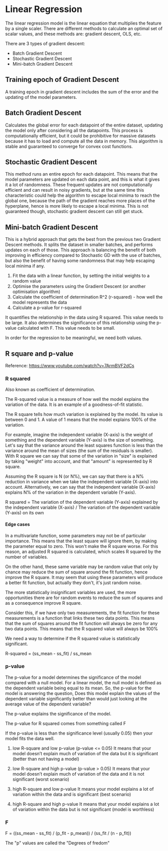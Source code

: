 # Linear Regression

The linear regression model is the linear equation that multiplies the feature by a single scaler.
There are different methods to calculate an optimal set of scalar values, and these methods are: gradient descent, OLS, etc.

There are 3 types of gradient descent:

- Batch Gradient Descent
- Stochastic Gradient Descent
- Mini-batch Gradient Descent

## Training epoch of Gradient Descent

A training epoch in gradient descent includes the sum of the error and the updating of the model parameters.

## Batch Gradient Descent

Calculates the global error for each datapoint of the entire dataset, updating the model only after considering all the datapoints. This process is computationally efficient, but it could be prohibitive for massive datasets because it has to load and compute all the data in memory. This algorithm is stable and guaranteed to converge for convex cost functions.

## Stochastic Gradient Descent

This method runs an entire epoch for each datapoint. This means that the model parameters are updated on each data point, and this is what it gives it a lot of randomness. These frequent updates are not computationally efficient and can result in noisy gradients, but at the same time this characteristic could help the algorithm to escape local minima to reach the global one, because the path of the gradient reaches more places of the hyperplane, hence is more likely to escape a local minima. This is not guaranteed though, stochastic gradient descent can still get stuck.

## Mini-batch Gradient Descent

This is a hybrid approach that gets the best from the previous two Gradient Descent methods. It splits the dataset in smaller batches, and performs updates on each of those. This approach is balancing the benefit of both improving in efficiency compared to Stochastic GD with the use of batches, but also the benefit of having some randomness that may help escaping local minima if any.

1. Fit the data with a linear function, by setting the initial weights to a random value
2. Optimise the parameters using the Gradient Descent (or another optimisation algorithm)
3. Calculate the coefficient of determination R^2 (r-squared) - how well the model represents the data
4. Calculate a p-value for r-squared

It quantifies the relationship in the data using R squared. This value needs to be large.
It also determines the significance of this relationship using the p-value calculated with F. This value needs to be small.

In order for the regression to be meaningful, we need both values.

## R square and p-value

Reference: https://www.youtube.com/watch?v=7ArmBVF2dCs

### R squared

Also known as coefficient of determination.

The R-squared value is a measure of how well the model explains the variation of the data. It is an example of a goodness-of-fit statistic.

The R square tells how much variation is explained by the model. Its value is between 0 and 1. A value of 1 means that the model explains 100% of the variation.

For example, imagine the independent variable (X-axis) is the weight of something and the dependent variable (Y-axis) is the size of something. Let's say that the variance around the least squares function is less than the variance around the mean of sizes (the sum of the residuals is smaller). With R square we can say that some of the variation in "size" is explained by taking "weight" into account, and that "amount" is represented by R square.

Assuming the R square is N (or N%), we can say that there is a N% reduction in variance when we take the independent variable (X-axis) into account. Alternatively, we can say that the independent variable (X-axis) explains N% of the variation in the dependent variable (Y-axis).

R squared = The variation of the dependent variable (Y-axis) explained by the independent variable (X-axis) / The variation of the dependent variable (Y-axis) on its own

#### Edge cases

In a multivariate function, some parameters may not be of particular importance. This means that the least square will ignore them, by making the parameter equal to zero. This won't make the R square worse. For this reason, an adjusted R squared is calculated, which scales R squared by the number of variables.

On the other hand, these same variable may be random value that only by chance may reduce the sum of square around the fit function, hence improve the R square. It may seem that using these parameters will produce a better fit function, but actually they don't, it's just random noise.

The more statistically insignificant variables are used, the more opportunities there are for random events to reduce the sum of squares and as a consequence improve R square.

Consider this, if we have only two measurements, the fit function for these measurements is a function that links these two data points. This means that the sum of squares around the fit function will always be zero for any two data points. This means that the R squared value will always be 100%

We need a way to determine if the R squared value is statistically significant.

R-squared = (ss_mean - ss_fit) / ss_mean

### p-value

The p-value for a model determines the significance of the model compared with a null model. For a linear model, the null model is defined as the dependent variable being equal to its mean. So, the p-value for the model is answering the question, Does this model explain the values of the dependent variable significantly better than would just looking at the average value of the dependent variable?

The p-value explains the significance of the model.

The p-value for R squared comes from something called F

If the p-value is less than the significance level (usually 0.05) then your model fits the data well.

1. low R-square and low p-value (p-value <= 0.05)
   It means that your model doesn’t explain much of variation of the data but it is significant (better than not having a model)

2. low R-square and high p-value (p-value > 0.05)
   It means that your model doesn’t explain much of variation of the data and it is not significant (worst scenario)

3. high R-square and low p-value
   It means your model explains a lot of variation within the data and is significant (best scenario)

4. high R-square and high p-value
   It means that your model explains a lot of variation within the data but is not significant (model is worthless)

### F

F = ((ss_mean - ss_fit) / (p_fit - p_mean)) / (ss_fit / (n - p_fit))

The "p" values are called the "Degrees of fredom"
